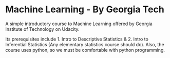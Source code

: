 # Machine Learning - By Georgia Tech

A simple introductory course to Machine Learning offered by Georgia Institute of Technology on Udacity. 

Its prerequisites include 1. Intro to Descriptive Statistics & 2. Intro to Inferential Statistics (Any elementary statistics course should do).
Also, the course uses python, so we must be comfortable with python programming.

